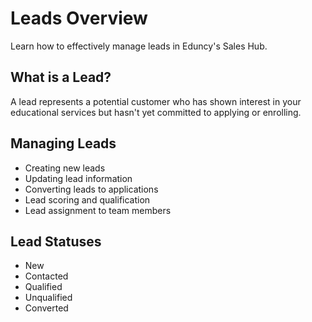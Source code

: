 # Leads Overview

Learn how to effectively manage leads in Eduncy's Sales Hub.

## What is a Lead?

A lead represents a potential customer who has shown interest in your educational services but hasn't yet committed to applying or enrolling.

## Managing Leads

- Creating new leads
- Updating lead information
- Converting leads to applications
- Lead scoring and qualification
- Lead assignment to team members

## Lead Statuses

- New
- Contacted
- Qualified
- Unqualified
- Converted
